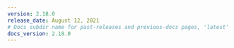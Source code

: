```yaml
---
version: 2.18.0
release_date: August 12, 2021
# Docs subdir name for past-releases and previous-docs pages, 'latest' is always used on the main download page.
docs_version: 2.18.0
---
```

